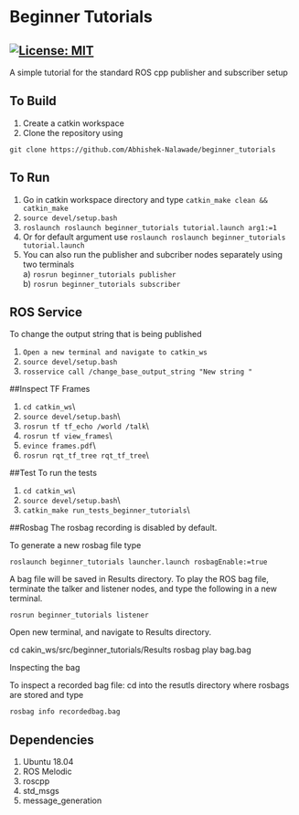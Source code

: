 # Beginner Tutorials
[![License: MIT](https://img.shields.io/badge/License-MIT-green.svg)](https://opensource.org/licenses/MIT)
-------

A simple tutorial for the standard ROS cpp publisher and subscriber setup


## To Build
1) Create a catkin workspace
2) Clone the repository using

```
git clone https://github.com/Abhishek-Nalawade/beginner_tutorials
```

## To Run
1) Go in catkin workspace directory and type ```catkin_make clean && catkin_make```
2) ```source devel/setup.bash```
3) ```roslaunch roslaunch beginner_tutorials tutorial.launch arg1:=1```
3) Or for default argument use ```roslaunch roslaunch beginner_tutorials tutorial.launch```
4) You can also run the publisher and subcriber nodes separately using two terminals\
	a) ```rosrun beginner_tutorials publisher```\
	b) ```rosrun beginner_tutorials subscriber```

## ROS Service
To change the output string that is being published
1) ```Open a new terminal and navigate to catkin_ws```
2) ```source devel/setup.bash```
3) ```rosservice call /change_base_output_string "New string "```


##Inspect TF Frames

1) ```cd catkin_ws```\
2) ```source devel/setup.bash```\
3) ```rosrun tf tf_echo /world /talk```\
4) ```rosrun tf view_frames```\
5) ```evince frames.pdf```\
6) ```rosrun rqt_tf_tree rqt_tf_tree```\

##Test
To run the tests
1) ```cd catkin_ws```\
2) ```source devel/setup.bash```\
3) ```catkin_make run_tests_beginner_tutorials```\

##Rosbag
The rosbag recording is disabled by default.

To generate a new rosbag file type

```roslaunch beginner_tutorials launcher.launch rosbagEnable:=true```

A bag file will be saved in Results directory. To play the ROS bag file, terminate the talker and listener nodes, and type the following in a new terminal.

```rosrun beginner_tutorials listener```

Open new terminal, and navigate to Results directory.

cd cakin_ws/src/beginner_tutorials/Results
rosbag play bag.bag


Inspecting the bag

To inspect a recorded bag file: cd into the resutls directory where rosbags are stored and type

```rosbag info recordedbag.bag```



## Dependencies
1) Ubuntu 18.04
2) ROS Melodic
3) roscpp
4) std_msgs
5) message_generation
